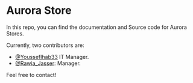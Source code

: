 # Aurora Store

In this repo, you can find the documentation and Source code for Aurora Stores.

Currently, two contributors are:

- [@YoussefIhab33](https://www.instagram.com/youssefihab33/) IT Manager.
- [@Rawia_Jasser](https://www.instagram.com/rawia_jasser/): Manager.

Feel free to contact!